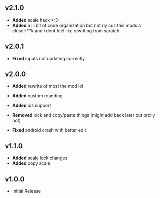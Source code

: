 ## v2.1.0
- **Added** scale hack >:3
- **Added** a lil bit of code organization but not rly cuz this mods a cluserf**k and i dont feel like rewriting from scratch

## v2.0.1
- **Fixed** inputs not updating correctly

## v2.0.0
- **Added** rewrite of most the mod lol
- **Added** custom rounding
- **Added** ios support

- **Removed** lock and copy/paste things (might add back later but prolly not)

- **Fixed** android crash with better edit

## v1.1.0
- **Added** scale lock changes
- **Added** copy scale

## v1.0.0
- Initial Release